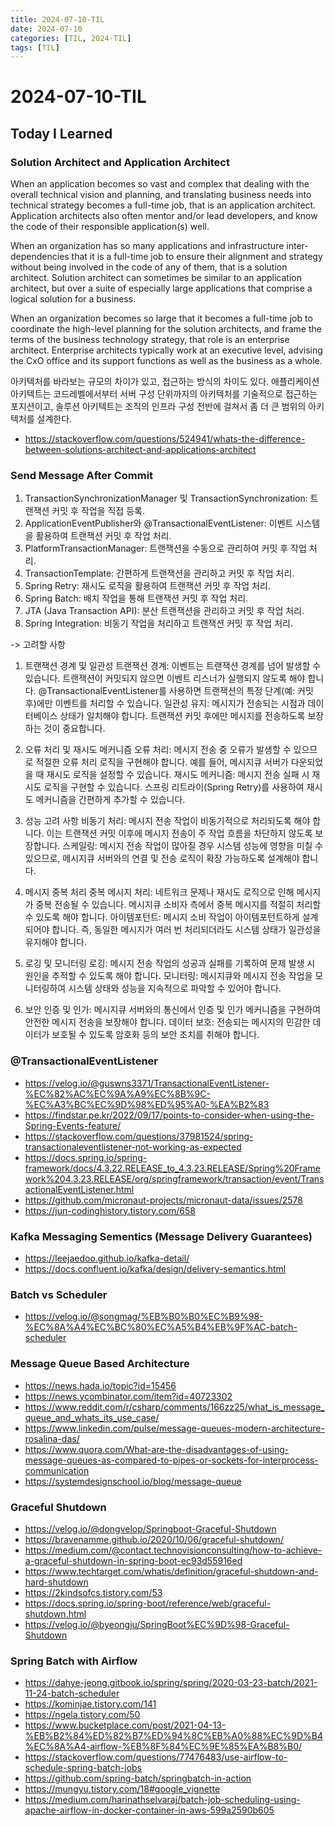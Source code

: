 ```yaml
---
title: 2024-07-10-TIL
date: 2024-07-10
categories: [TIL, 2024-TIL]
tags: [TIL]
---
```


# 2024-07-10-TIL

## Today I Learned

### Solution Architect and Application Architect

When an application becomes so vast and complex that dealing with the overall technical vision and planning, and translating business needs into technical strategy becomes a full-time job, that is an application architect. Application architects also often mentor and/or lead developers, and know the code of their responsible application(s) well.

When an organization has so many applications and infrastructure inter-dependencies that it is a full-time job to ensure their alignment and strategy without being involved in the code of any of them, that is a solution architect. Solution architect can sometimes be similar to an application architect, but over a suite of especially large applications that comprise a logical solution for a business.

When an organization becomes so large that it becomes a full-time job to coordinate the high-level planning for the solution architects, and frame the terms of the business technology strategy, that role is an enterprise architect. Enterprise architects typically work at an executive level, advising the CxO office and its support functions as well as the business as a whole.

아키텍처를 바라보는 규모의 차이가 있고, 접근하는 방식의 차이도 있다. 애플리케이션 아키텍트는 코드레벨에서부터 서버 구성 단위까지의 아키텍처를 기술적으로 접근하는 포지션이고, 솔루션 아키텍트는 조직의 인프라 구성 전반에 걸쳐서 좀 더 큰 범위의 아키텍처를 설계한다.

- https://stackoverflow.com/questions/524941/whats-the-difference-between-solutions-architect-and-applications-architect

### Send Message After Commit

1. TransactionSynchronizationManager 및 TransactionSynchronization: 트랜잭션 커밋 후 작업을 직접 등록.
2. ApplicationEventPublisher와 @TransactionalEventListener: 이벤트 시스템을 활용하여 트랜잭션 커밋 후 작업 처리.
3. PlatformTransactionManager: 트랜잭션을 수동으로 관리하여 커밋 후 작업 처리.
4. TransactionTemplate: 간편하게 트랜잭션을 관리하고 커밋 후 작업 처리.
5. Spring Retry: 재시도 로직을 활용하여 트랜잭션 커밋 후 작업 처리.
6. Spring Batch: 배치 작업을 통해 트랜잭션 커밋 후 작업 처리.
7. JTA (Java Transaction API): 분산 트랜잭션을 관리하고 커밋 후 작업 처리.
8. Spring Integration: 비동기 작업을 처리하고 트랜잭션 커밋 후 작업 처리.

-> 고려할 사항
1. 트랜잭션 경계 및 일관성
트랜잭션 경계: 이벤트는 트랜잭션 경계를 넘어 발생할 수 있습니다. 트랜잭션이 커밋되지 않으면 이벤트 리스너가 실행되지 않도록 해야 합니다. @TransactionalEventListener를 사용하면 트랜잭션의 특정 단계(예: 커밋 후)에만 이벤트를 처리할 수 있습니다.
일관성 유지: 메시지가 전송되는 시점과 데이터베이스 상태가 일치해야 합니다. 트랜잭션 커밋 후에만 메시지를 전송하도록 보장하는 것이 중요합니다.

2. 오류 처리 및 재시도 메커니즘
오류 처리: 메시지 전송 중 오류가 발생할 수 있으므로 적절한 오류 처리 로직을 구현해야 합니다. 예를 들어, 메시지큐 서버가 다운되었을 때 재시도 로직을 설정할 수 있습니다.
재시도 메커니즘: 메시지 전송 실패 시 재시도 로직을 구현할 수 있습니다. 스프링 리트라이(Spring Retry)를 사용하여 재시도 메커니즘을 간편하게 추가할 수 있습니다.

3. 성능 고려 사항
비동기 처리: 메시지 전송 작업이 비동기적으로 처리되도록 해야 합니다. 이는 트랜잭션 커밋 이후에 메시지 전송이 주 작업 흐름을 차단하지 않도록 보장합니다.
스케일링: 메시지 전송 작업이 많아질 경우 시스템 성능에 영향을 미칠 수 있으므로, 메시지큐 서버와의 연결 및 전송 로직이 확장 가능하도록 설계해야 합니다.

4. 메시지 중복 처리
중복 메시지 처리: 네트워크 문제나 재시도 로직으로 인해 메시지가 중복 전송될 수 있습니다. 메시지큐 소비자 측에서 중복 메시지를 적절히 처리할 수 있도록 해야 합니다.
아이템포턴트: 메시지 소비 작업이 아이템포턴트하게 설계되어야 합니다. 즉, 동일한 메시지가 여러 번 처리되더라도 시스템 상태가 일관성을 유지해야 합니다.

5. 로깅 및 모니터링
로깅: 메시지 전송 작업의 성공과 실패를 기록하여 문제 발생 시 원인을 추적할 수 있도록 해야 합니다.
모니터링: 메시지큐와 메시지 전송 작업을 모니터링하여 시스템 상태와 성능을 지속적으로 파악할 수 있어야 합니다.

6. 보안
인증 및 인가: 메시지큐 서버와의 통신에서 인증 및 인가 메커니즘을 구현하여 안전한 메시지 전송을 보장해야 합니다.
데이터 보호: 전송되는 메시지의 민감한 데이터가 보호될 수 있도록 암호화 등의 보안 조치를 취해야 합니다.

### @TransactionalEventListener

- https://velog.io/@guswns3371/TransactionalEventListener-%EC%82%AC%EC%9A%A9%EC%8B%9C-%EC%A3%BC%EC%9D%98%ED%95%A0-%EA%B2%83
- https://findstar.pe.kr/2022/09/17/points-to-consider-when-using-the-Spring-Events-feature/
- https://stackoverflow.com/questions/37981524/spring-transactionaleventlistener-not-working-as-expected
- https://docs.spring.io/spring-framework/docs/4.3.22.RELEASE_to_4.3.23.RELEASE/Spring%20Framework%204.3.23.RELEASE/org/springframework/transaction/event/TransactionalEventListener.html
- https://github.com/micronaut-projects/micronaut-data/issues/2578
- https://jun-codinghistory.tistory.com/658

### Kafka Messaging Sementics (Message Delivery Guarantees)

- https://leejaedoo.github.io/kafka-detail/
- https://docs.confluent.io/kafka/design/delivery-semantics.html

### Batch vs Scheduler

- https://velog.io/@songmag/%EB%B0%B0%EC%B9%98-%EC%8A%A4%EC%BC%80%EC%A5%B4%EB%9F%AC-batch-scheduler

### Message Queue Based Architecture

- https://news.hada.io/topic?id=15456
- https://news.ycombinator.com/item?id=40723302
- https://www.reddit.com/r/csharp/comments/166zz25/what_is_message_queue_and_whats_its_use_case/
- https://www.linkedin.com/pulse/message-queues-modern-architecture-rosalina-das/
- https://www.quora.com/What-are-the-disadvantages-of-using-message-queues-as-compared-to-pipes-or-sockets-for-interprocess-communication
- https://systemdesignschool.io/blog/message-queue

### Graceful Shutdown

- https://velog.io/@dongvelop/Springboot-Graceful-Shutdown
- https://bravenamme.github.io/2020/10/06/graceful-shutdown/
- https://medium.com/@contact.technovisionconsulting/how-to-achieve-a-graceful-shutdown-in-spring-boot-ec93d55916ed
- https://www.techtarget.com/whatis/definition/graceful-shutdown-and-hard-shutdown
- https://2kindsofcs.tistory.com/53
- https://docs.spring.io/spring-boot/reference/web/graceful-shutdown.html
- https://velog.io/@byeongju/SpringBoot%EC%9D%98-Graceful-Shutdown

### Spring Batch with Airflow

- https://dahye-jeong.gitbook.io/spring/spring/2020-03-23-batch/2021-11-24-batch-scheduler
- https://kominjae.tistory.com/141
- https://ngela.tistory.com/50
- https://www.bucketplace.com/post/2021-04-13-%EB%B2%84%ED%82%B7%ED%94%8C%EB%A0%88%EC%9D%B4%EC%8A%A4-airflow-%EB%8F%84%EC%9E%85%EA%B8%B0/
- https://stackoverflow.com/questions/77476483/use-airflow-to-schedule-spring-batch-jobs
- https://github.com/spring-batch/springbatch-in-action
- https://mungyu.tistory.com/18#google_vignette
- https://medium.com/harinathselvaraj/batch-job-scheduling-using-apache-airflow-in-docker-container-in-aws-599a2590b605